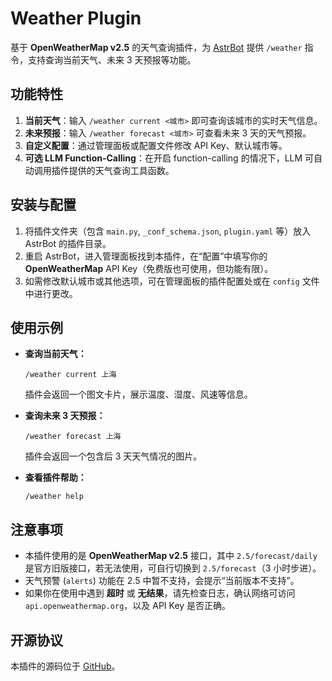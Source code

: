 # Weather Plugin

基于 **OpenWeatherMap v2.5** 的天气查询插件，为 [AstrBot](https://github.com/Soulter/AstrBot) 提供 `/weather` 指令，支持查询当前天气、未来 3 天预报等功能。

## 功能特性

1. **当前天气**：输入 `/weather current <城市>` 即可查询该城市的实时天气信息。
2. **未来预报**：输入 `/weather forecast <城市>` 可查看未来 3 天的天气预报。
3. **自定义配置**：通过管理面板或配置文件修改 API Key、默认城市等。
4. **可选 LLM Function-Calling**：在开启 function-calling 的情况下，LLM 可自动调用插件提供的天气查询工具函数。

## 安装与配置

1. 将插件文件夹（包含 `main.py`, `_conf_schema.json`, `plugin.yaml` 等）放入 AstrBot 的插件目录。
2. 重启 AstrBot，进入管理面板找到本插件，在“配置”中填写你的 **OpenWeatherMap** API Key（免费版也可使用，但功能有限）。
3. 如需修改默认城市或其他选项，可在管理面板的插件配置处或在 `config` 文件中进行更改。

## 使用示例

- **查询当前天气：**
  ```
  /weather current 上海
  ```
  插件会返回一个图文卡片，展示温度、湿度、风速等信息。

- **查询未来 3 天预报：**
  ```
  /weather forecast 上海
  ```
  插件会返回一个包含后 3 天天气情况的图片。

- **查看插件帮助：**
  ```
  /weather help
  ```

## 注意事项

- 本插件使用的是 **OpenWeatherMap v2.5** 接口，其中 `2.5/forecast/daily` 是官方旧版接口，若无法使用，可自行切换到 `2.5/forecast`（3 小时步进）。
- 天气预警 (`alerts`) 功能在 2.5 中暂不支持，会提示“当前版本不支持”。
- 如果你在使用中遇到 **超时** 或 **无结果**，请先检查日志，确认网络可访问 `api.openweathermap.org`，以及 API Key 是否正确。

## 开源协议

本插件的源码位于 [GitHub](https://github.com/Last-emo-boy/astrbot_plugin_weather)。